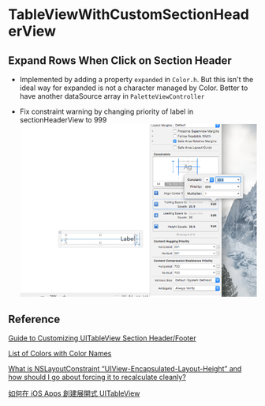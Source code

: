 # TableViewWithCustomSectionHeaderView

## Expand Rows When Click on Section Header

- Implemented by adding a property `expanded` in `Color.h`. 
But this isn't the ideal way for expanded is not a character managed by Color.
Better to have another dataSource array in `PaletteViewController`

- Fix constraint warning by changing priority of label in sectionHeaderView to 999
![alt tag](https://github.com/naverdant/TableViewWithCustomSectionHeaderView/blob/master/constraintBug.png)


## Reference
[Guide to Customizing UITableView Section Header/Footer](http://samwize.com/2015/11/06/guide-to-customizing-uitableview-section-header-footer/)

[List of Colors with Color Names](https://graf1x.com/list-of-colors-with-color-names/)

[What is NSLayoutConstraint “UIView-Encapsulated-Layout-Height” and how should I go about forcing it to recalculate cleanly?](https://stackoverflow.com/questions/25059443/what-is-nslayoutconstraint-uiview-encapsulated-layout-height-and-how-should-i)

[如何在 iOS Apps 創建展開式 UITableView](https://www.appcoda.com.tw/expandable-table-view/)
